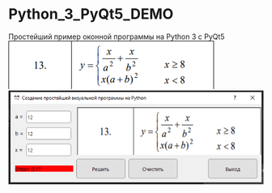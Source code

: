 # Python_3_PyQt5_DEMO
Простейший пример оконной программы на Python 3 c PyQt5
![srcreenshot](var.png)
![srcreenshot](Result.png)
